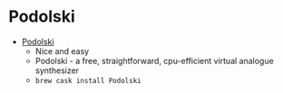 # Podolski
- [Podolski](https://u-he.com/products/podolski/)
  -  Nice and easy
  - Podolski - a free, straightforward, cpu-efficient virtual analogue synthesizer
  - `brew cask install Podolski`
